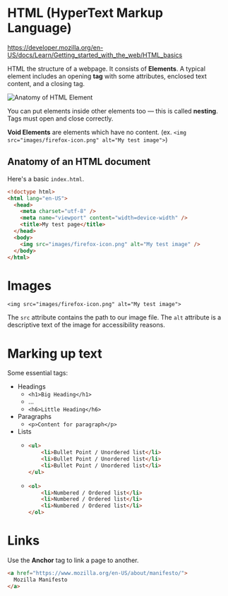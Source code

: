 # HTML (HyperText Markup Language)
<https://developer.mozilla.org/en-US/docs/Learn/Getting_started_with_the_web/HTML_basics>

HTML the structure of a webpage. It consists of **Elements**. A typical element includes an opening **tag** with some attributes, enclosed text content, and a closing tag.

![Anatomy of HTML Element](https://developer.mozilla.org/en-US/docs/Glossary/Element/anatomy-of-an-html-element.png)

You can put elements inside other elements too — this is called **nesting**. Tags must open and close correctly.

**Void Elements** are elements which have no content. (ex. `<img src="images/firefox-icon.png" alt="My test image">`)

## Anatomy of an HTML document
Here's a basic `index.html`.
```html
<!doctype html>
<html lang="en-US">
  <head>
    <meta charset="utf-8" />
    <meta name="viewport" content="width=device-width" />
    <title>My test page</title>
  </head>
  <body>
    <img src="images/firefox-icon.png" alt="My test image" />
  </body>
</html>
```

# Images
`<img src="images/firefox-icon.png" alt="My test image">`

The `src` attribute contains the path to our image file.
The `alt` attribute is a descriptive text of the image for accessibility reasons.

# Marking up text
Some essential tags:
- Headings
  - `<h1>Big Heading</h1>`
  - ...
  - `<h6>Little Heading</h6>`
- Paragraphs
  - `<p>Content for paragraph</p>`
- Lists
  - ```html
	<ul>
		<li>Bullet Point / Unordered list</li>
		<li>Bullet Point / Unordered list</li>
		<li>Bullet Point / Unordered list</li>
	</ul>
	```
  - ```html
	<ol>
		<li>Numbered / Ordered list</li>
		<li>Numbered / Ordered list</li>
		<li>Numbered / Ordered list</li>
	</ol>
	```

# Links
Use the **Anchor** tag to link a page to another.
```html
<a href="https://www.mozilla.org/en-US/about/manifesto/">
  Mozilla Manifesto
</a>
``` 